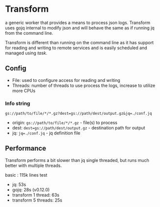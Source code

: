 # Transform

a generic worker that provides a means to process json logs. Transform uses gojq internal to modify json and will behave the same as if running jq from the command line. 

Transform is different than running on the command line as it has support for reading and writing to remote services and is easily scheduled and managed using _task_.

## Config 

  - File: used to configure access for reading and writing 
  - Threads: number of threads to use process the logs, increase to utilize more CPUs

### Info string 
`gs://path/to/file/*/*.gz?dest=gs://path/dest/output.gz&jq=./conf.jq`

 - origin: `gs://path/to/file/*/*.gz` - file(s) to process
 - dest: `dest=gs://path/dest/output.gz` - destination path for output
 - jq: `jq=./conf.jq` - jq definition file

## Performance
Transform performs a bit slower than jq single threaded, but runs much better with multiple threads.

basic : 115k lines test 
- jq: 53s 
- gojq: 28s (v0.12.0)
- transform 1 thread: 63s 
- transform 5 threads: 25s